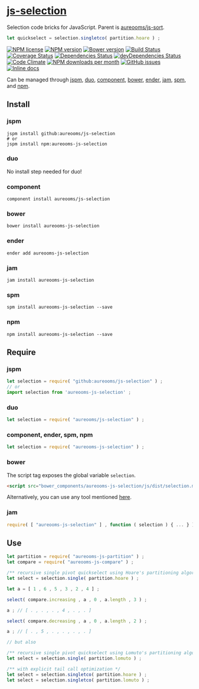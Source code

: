 [js-selection](http://aureooms.github.io/js-selection)
==

Selection code bricks for JavaScript. Parent is
[aureooms/js-sort](https://github.com/aureooms/js-sort).

```js
let quickselect = selection.singletco( partition.hoare ) ;
```

[![NPM license](http://img.shields.io/npm/l/aureooms-js-selection.svg?style=flat)](https://raw.githubusercontent.com/aureooms/js-selection/master/LICENSE)
[![NPM version](http://img.shields.io/npm/v/aureooms-js-selection.svg?style=flat)](https://www.npmjs.org/package/aureooms-js-selection)
[![Bower version](http://img.shields.io/bower/v/aureooms-js-selection.svg?style=flat)](http://bower.io/search/?q=aureooms-js-selection)
[![Build Status](http://img.shields.io/travis/aureooms/js-selection.svg?style=flat)](https://travis-ci.org/aureooms/js-selection)
[![Coverage Status](http://img.shields.io/coveralls/aureooms/js-selection.svg?style=flat)](https://coveralls.io/r/aureooms/js-selection)
[![Dependencies Status](http://img.shields.io/david/aureooms/js-selection.svg?style=flat)](https://david-dm.org/aureooms/js-selection#info=dependencies)
[![devDependencies Status](http://img.shields.io/david/dev/aureooms/js-selection.svg?style=flat)](https://david-dm.org/aureooms/js-selection#info=devDependencies)
[![Code Climate](http://img.shields.io/codeclimate/github/aureooms/js-selection.svg?style=flat)](https://codeclimate.com/github/aureooms/js-selection)
[![NPM downloads per month](http://img.shields.io/npm/dm/aureooms-js-selection.svg?style=flat)](https://www.npmjs.org/package/aureooms-js-selection)
[![GitHub issues](http://img.shields.io/github/issues/aureooms/js-selection.svg?style=flat)](https://github.com/aureooms/js-selection/issues)
[![Inline docs](http://inch-ci.org/github/aureooms/js-selection.svg?branch=master&style=shields)](http://inch-ci.org/github/aureooms/js-selection)


Can be managed through [jspm](https://github.com/jspm/jspm-cli),
[duo](https://github.com/duojs/duo),
[component](https://github.com/componentjs/component),
[bower](https://github.com/bower/bower),
[ender](https://github.com/ender-js/Ender),
[jam](https://github.com/caolan/jam),
[spm](https://github.com/spmjs/spm),
and [npm](https://github.com/npm/npm).

## Install

### jspm
```terminal
jspm install github:aureooms/js-selection
# or
jspm install npm:aureooms-js-selection
```
### duo
No install step needed for duo!

### component
```terminal
component install aureooms/js-selection
```

### bower
```terminal
bower install aureooms-js-selection
```

### ender
```terminal
ender add aureooms-js-selection
```

### jam
```terminal
jam install aureooms-js-selection
```

### spm
```terminal
spm install aureooms-js-selection --save
```

### npm
```terminal
npm install aureooms-js-selection --save
```

## Require
### jspm
```js
let selection = require( "github:aureooms/js-selection" ) ;
// or
import selection from 'aureooms-js-selection' ;
```
### duo
```js
let selection = require( "aureooms/js-selection" ) ;
```

### component, ender, spm, npm
```js
let selection = require( "aureooms-js-selection" ) ;
```

### bower
The script tag exposes the global variable `selection`.
```html
<script src="bower_components/aureooms-js-selection/js/dist/selection.min.js"></script>
```
Alternatively, you can use any tool mentioned [here](http://bower.io/docs/tools/).

### jam
```js
require( [ "aureooms-js-selection" ] , function ( selection ) { ... } ) ;
```


## Use

```js
let partition = require( "aureooms-js-partition" ) ;
let compare = require( "aureooms-js-compare" ) ;

/** recursive single pivot quickselect using Hoare's partitioning algorithm*/
let select = selection.single( partition.hoare ) ;

let a = [ 1 , 6 , 5 , 3 , 2 , 4 ] ;

select( compare.increasing , a , 0 , a.length , 3 ) ;

a ; // [ . , . , . , 4 , . , . ]

select( compare.decreasing , a , 0 , a.length , 2 ) ;

a ; // [ . , 5 , . , . , . , . ]

// but also

/** recursive single pivot quickselect using Lomuto's partitioning algorithm */
let select = selection.single( partition.lomuto ) ;

/** with explicit tail call optimization */
let select = selection.singletco( partition.hoare ) ;
let select = selection.singletco( partition.lomuto ) ;
```
